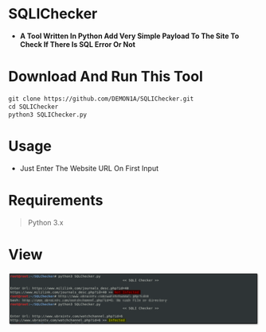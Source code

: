 # SQLIChecker
- **A Tool Written In Python Add Very Simple Payload To The Site To Check If There Is SQL Error Or Not**
# Download And Run This Tool
```
git clone https://github.com/DEMON1A/SQLIChecker.git
cd SQLIChecker
python3 SQLIChecker.py
```
# Usage
- Just Enter The Website URL On First Input
# Requirements
> Python 3.x
# View
![](View/SQLI.png)
